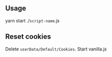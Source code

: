 
## Usage

yarn start ./`script-name`.js


## Reset cookies

Delete `userData/Default/Cookies`.
Start vanilla.js
